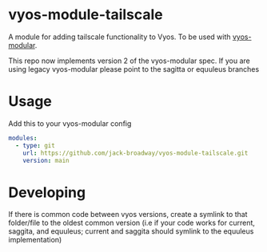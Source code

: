# vyos-module-tailscale

A module for adding tailscale functionality to Vyos. To be used with [vyos-modular](https://github.com/jack-broadway/vyos-modular).

This repo now implements version 2 of the vyos-modular spec. If you are using legacy vyos-modular please point to the sagitta or equuleus branches

# Usage

Add this to your vyos-modular config

```yml
modules:
  - type: git
    url: https://github.com/jack-broadway/vyos-module-tailscale.git
    version: main
```
# Developing

If there is common code between vyos versions, create a symlink to that folder/file to the oldest common version 
(i.e if your code works for current, saggita, and equuleus; current and saggita should symlink to the equuleus implementation)